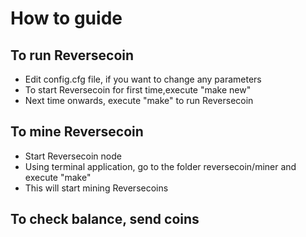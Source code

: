How to guide
============

To run Reversecoin
----------------
* Edit config.cfg file, if you want to change any parameters
* To start Reversecoin for first time,execute "make new"
* Next time onwards, execute "make" to run Reversecoin

To mine Reversecoin
-----------------
* Start Reversecoin node
* Using terminal application, go to the folder reversecoin/miner and execute "make"
* This will start mining Reversecoins

To check balance, send coins
----------------------------
